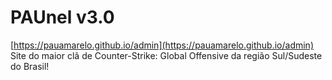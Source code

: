 # PAUnel v3.0
[https://pauamarelo.github.io/admin](https://pauamarelo.github.io/admin)<br>
Site do maior clã de Counter-Strike: Global Offensive da região Sul/Sudeste do Brasil!